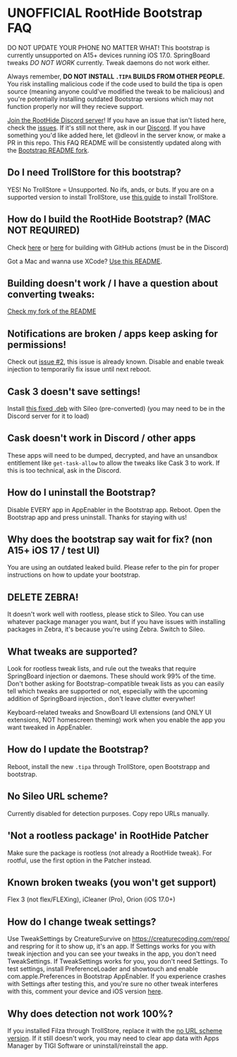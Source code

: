 # **UNOFFICIAL** RootHide Bootstrap FAQ

DO NOT UPDATE YOUR PHONE NO MATTER WHAT!
This bootstrap is currently unsupported on A15+ devices running iOS 17.0.
SpringBoard tweaks *DO NOT WORK* currently. Tweak daemons do not work either.

Always remember, **DO NOT INSTALL `.TIPA` BUILDS FROM OTHER PEOPLE.** You risk installing malicious code if the code used to build the tipa is open source (meaning anyone could've modified the tweak to be malicious) and you're potentially installing outdated Bootstrap versions which may not function properly nor will they recieve support.

[Join the RootHide Discord server](https://discord.com/invite/scqCkumAYp)!
If you have an issue that isn't listed here, check the [issues](https://github.com/RootHide/Bootstrap/issues). If it's still not there, ask in our [Discord](https://discord.com/invite/scqCkumAYp). If you have something you'd like added here, let @dleovl in the server know, or make a PR in this repo.
This FAQ README will be consistently updated along with the [Bootstrap README fork](https://github.com/dleovl/BootstrapREADME/blob/main/README.md).

## Do I need TrollStore for this bootstrap?
YES! No TrollStore = Unsupported. No ifs, ands, or buts.
If you are on a supported version to install TrollStore, use [this guide](https://ios.cfw.guide/installing-trollstore/) to install TrollStore.

## How do I build the RootHide Bootstrap? (MAC NOT REQUIRED)
Check [here](https://discord.com/channels/1130859165942829106/1130859166488076331/1190488974528106607) or [here](https://discord.com/channels/1130859165942829106/1153426136802529280/1190424145327038554) for building with GitHub actions (must be in the Discord)

Got a Mac and wanna use XCode? [Use this README](https://github.com/dleovl/BootstrapREADME/blob/main/README.md).

## Building doesn't work / I have a question about converting tweaks:
[Check my fork of the README](https://github.com/dleovl/BootstrapREADME/blob/main/README.md)

## Notifications are broken / apps keep asking for permissions!
Check out [issue #2](https://github.com/RootHide/Bootstrap/issues/2), this issue is already known. Disable and enable tweak injection to temporarily fix issue until next reboot.

## Cask 3 doesn't save settings!
Install [this fixed .deb](https://cdn.discordapp.com/attachments/1153426136802529280/1190903773606973470/com.ryannair05.cask3_1.0.2_iphoneos-arm64e.deb) with Sileo (pre-converted) (you may need to be in the Discord server for it to load)

## Cask doesn't work in Discord / other apps
These apps will need to be dumped, decrypted, and have an unsandbox entitlement like `get-task-allow` to allow the tweaks like Cask 3 to work. If this is too technical, ask in the Discord.

## How do I uninstall the Bootstrap?
Disable EVERY app in AppEnabler in the Bootstrap app. Reboot. Open the Bootstrap app and press uninstall. Thanks for staying with us!

## Why does the bootstrap say wait for fix? (non A15+ iOS 17 / test UI)
You are using an outdated leaked build. Please refer to the pin for proper instructions on how to update your bootstrap.

## DELETE ZEBRA!
It doesn't work well with rootless, please stick to Sileo. You can use whatever package manager you want, but if you have issues with installing packages in Zebra, it's because you're using Zebra. Switch to Sileo.

## What tweaks are supported?
Look for rootless tweak lists, and rule out the tweaks that require SpringBoard injection or daemons. These should work 99% of the time. Don't bother asking for Bootstrap-compatible tweak lists as you can easily tell which tweaks are supported or not, especially with the upcoming addition of SpringBoard injection., don't leave clutter everywher!

Keyboard-related tweaks and SnowBoard UI extensions (and ONLY UI extensions, NOT homescreen theming) work when you enable the app you want tweaked in AppEnabler.

## How do I update the Bootstrap?
Reboot, install the new `.tipa` through TrollStore, open Bootstrapp and bootstrap.

## No Sileo URL scheme?
Currently disabled for detection purposes. Copy repo URLs manually.

## 'Not a rootless package' in RootHide Patcher
Make sure the package is rootless (not already a RootHide tweak). For rootful, use the first option in the Patcher instead.

## Known broken tweaks (you won't get support)
Flex 3 (not flex/FLEXing), iCleaner (Pro), Orion (iOS 17.0+)

## How do I change tweak settings?
Use TweakSettings by CreatureSurvive on https://creaturecoding.com/repo/ and respring for it to show up, it's an app. If Settings works for you with tweak injection and you can see your tweaks in the app, you don't need TweakSettings. If TweakSettings works for you, you don't need Settings. To test settings, install PreferenceLoader and showtouch and enable com.apple.Preferences in Bootstrap AppEnabler. If you experience crashes with Settings after testing this, and you're sure no other tweak interferes with this, comment your device and iOS version [here](https://github.com/RootHide/Bootstrap/issues/37).

## Why does detection not work 100%?
If you installed Filza through TrollStore, replace it with the [no URL scheme version](https://tigisoftware.com/download/Filza_NoURLScheme_4.0.0.ipa). If it still doesn't work, you may need to clear app data with Apps Manager by TIGI Software or uninstall/reinstall the app.
